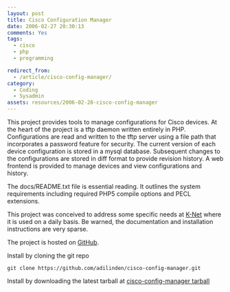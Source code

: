```yaml
---
layout: post
title: Cisco Configuration Manager
date: 2006-02-27 20:30:13
comments: Yes
tags:
  - cisco
  - php
  - programming

redirect_from:
  - /article/cisco-config-manager/
category:
  - Coding
  - Sysadmin
assets: resources/2006-02-28-cisco-config-manager
---
```


This project provides tools to manage configurations for Cisco devices. At the heart of the project is a tftp daemon written entirely in PHP. Configurations are read and written to the tftp server using a file path that incorporates a password feature for security. The current version of each device configuration is stored in a mysql database. Subsequent changes to the configurations are stored in diff format to provide revision history. A web frontend is provided to manage devices and view configurations and history.

The docs/README.txt file is essential reading. It outlines the system requirements including required PHP5 compile options and PECL extensions.

This project was conceived to address some specific needs at [K-Net](http://www.knet.ca/) where it is used on a daily basis. Be warned, the documentation and installation instructions are very sparse.

The project is hosted on [GitHub](http://github.com/adilinden/cisco-config-manager/).

Install by cloning the git repo

    git clone https://github.com/adilinden/cisco-config-manager.git

Install by downloading the latest tarball at [cisco-config-manager tarball](https://github.com/adilinden/cisco-config-manager/archive/master.tar.gz)
